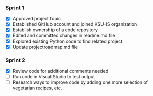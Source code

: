 ### Sprint 1
- [x] Approved project topic
- [x] Established GitHub account and joined KSU-IS organization
- [x] Establish ownership of a code repository
- [x] Edited and committed changes in readme.md file
- [x] Explored existing Python code to find related project
- [x] Update projectroadmap.md file
      
### Sprint 2
- [x] Review code for additional comments needed
- [ ] Run code in Visual Studio to test output
- [ ] Research ways to improve code by adding one more selection of vegetarian recipes, etc. 

